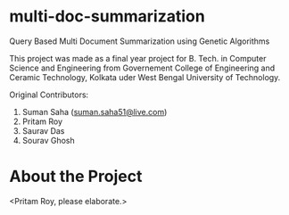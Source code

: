 multi-doc-summarization
=======================

Query Based Multi Document Summarization using Genetic Algorithms

This project was made as a final year project for B. Tech. in Computer Science and Engineering from
Governement College of Engineering and Ceramic Technology, Kolkata uder West Bengal University of Technology.

Original Contributors:

1. Suman Saha (suman.saha51@live.com)
2. Pritam Roy
3. Saurav Das
4. Sourav Ghosh

About the Project
==================

<Pritam Roy, please elaborate.>
